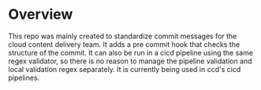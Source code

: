 # Overview

This repo was mainly created to standardize commit messages for the cloud content delivery team. It adds a pre commit hook that checks the structure of the commit. It can also be run in a cicd pipeline using the same regex validator, so there is no reason to manage the pipeline validation and local validation regex separately. It is currently being used in ccd's cicd pipelines.
